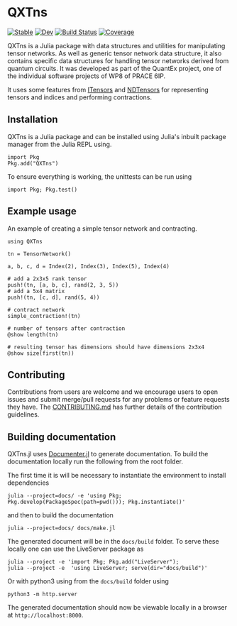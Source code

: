 # QXTns

[![Stable](https://img.shields.io/badge/docs-stable-blue.svg)](https://JuliaQX.github.io/QXTns.jl/stable)
[![Dev](https://img.shields.io/badge/docs-dev-blue.svg)](https://JuliaQX.github.io/QXTns.jl/dev)
[![Build Status](https://github.com/JuliaQX/QXTns.jl/workflows/CI/badge.svg)](https://github.com/JuliaQX/QXTns.jl/actions)
[![Coverage](https://codecov.io/gh/JuliaQX/QXTns.jl/branch/master/graph/badge.svg)](https://codecov.io/gh/JuliaQX/QXTns.jl)

QXTns is a Julia package with data structures and utilities for manipulating tensor networks.
As well as generic tensor network data structure, it also contains specific data structures
for handling tensor networks derived from quantum circuits. It was developed as part of the QuantEx project, one of the individual software projects of WP8 of PRACE 6IP.

It uses some features from [ITensors](https://github.com/ITensor/ITensors.jl) and [NDTensors](https://github.com/ITensor/NDTensors.jl) for representing tensors and indices and performing contractions.

## Installation

QXTns is a Julia package and can be installed using Julia's inbuilt package manager from the Julia REPL using.

```
import Pkg
Pkg.add("QXTns")
```

To ensure everything is working, the unittests can be run using

```
import Pkg; Pkg.test()
```

## Example usage

An example of creating a simple tensor network and contracting.

```
using QXTns

tn = TensorNetwork()

a, b, c, d = Index(2), Index(3), Index(5), Index(4)

# add a 2x3x5 rank tensor
push!(tn, [a, b, c], rand(2, 3, 5))
# add a 5x4 matrix
push!(tn, [c, d], rand(5, 4))

# contract network
simple_contraction!(tn)

# number of tensors after contraction
@show length(tn)

# resulting tensor has dimensions should have dimensions 2x3x4
@show size(first(tn))
```

## Contributing
Contributions from users are welcome and we encourage users to open issues and submit merge/pull requests for any problems or feature requests they have. The
[CONTRIBUTING.md](CONTRIBUTION.md) has further details of the contribution guidelines.

## Building documentation

QXTns.jl uses [Documenter.jl](https://juliadocs.github.io/Documenter.jl/stable/) to generate documentation. To build the documentation locally run the following from the root folder.

The first time it is will be necessary to instantiate the environment to install dependencies

```
julia --project=docs/ -e 'using Pkg; Pkg.develop(PackageSpec(path=pwd())); Pkg.instantiate()'
```

and then to build the documentation

```
julia --project=docs/ docs/make.jl
```

The generated document will be in the `docs/build` folder. To serve these locally one can
use the LiveServer package as

```
julia --project -e 'import Pkg; Pkg.add("LiveServer");
julia --project -e  'using LiveServer; serve(dir="docs/build")'
```

Or with python3 using from the `docs/build` folder using

```
python3 -m http.server
```

The generated documentation should now be viewable locally in a browser at `http://localhost:8000`.


